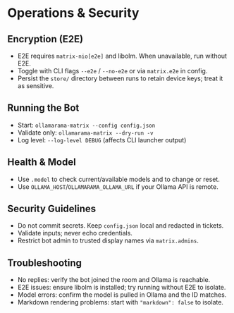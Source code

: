 # Operations & Security

## Encryption (E2E)

- E2E requires `matrix-nio[e2e]` and libolm. When unavailable, run without E2E.
- Toggle with CLI flags `--e2e` / `--no-e2e` or via `matrix.e2e` in config.
- Persist the `store/` directory between runs to retain device keys; treat it as sensitive.

## Running the Bot

- Start: `ollamarama-matrix --config config.json`
- Validate only: `ollamarama-matrix --dry-run -v`
- Log level: `--log-level DEBUG` (affects CLI launcher output)

## Health & Model

- Use `.model` to check current/available models and to change or reset.
- Use `OLLAMA_HOST`/`OLLAMARAMA_OLLAMA_URL` if your Ollama API is remote.

## Security Guidelines

- Do not commit secrets. Keep `config.json` local and redacted in tickets.
- Validate inputs; never echo credentials.
- Restrict bot admin to trusted display names via `matrix.admins`.

## Troubleshooting

- No replies: verify the bot joined the room and Ollama is reachable.
- E2E issues: ensure libolm is installed; try running without E2E to isolate.
- Model errors: confirm the model is pulled in Ollama and the ID matches.
- Markdown rendering problems: start with `"markdown": false` to isolate.

